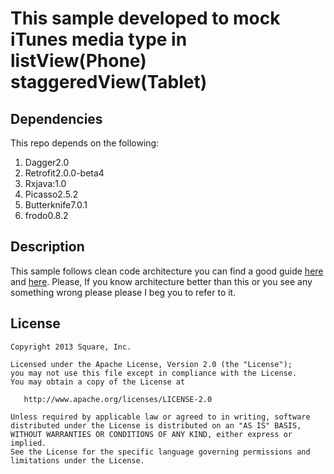 # This sample developed to mock iTunes media type in listView(Phone) staggeredView(Tablet)

## Dependencies

This repo depends on the following:


 1. Dagger2.0
 2. Retrofit2.0.0-beta4
 3. Rxjava:1.0
 4. Picasso2.5.2
 5. Butterknife7.0.1
 6. frodo0.8.2

## Description
This sample follows clean code architecture you can find a good guide [here](https://medium.com/@dmilicic/a-detailed-guide-on-developing-android-apps-using-the-clean-architecture-pattern-d38d71e94029#.lrh6vgpxk) and [here](http://fernandocejas.com/2014/09/03/architecting-android-the-clean-way/). Please, If you know architecture better than this or you see any something wrong please please I beg you to refer to it.

## License

```
Copyright 2013 Square, Inc.

Licensed under the Apache License, Version 2.0 (the "License");
you may not use this file except in compliance with the License.
You may obtain a copy of the License at

   http://www.apache.org/licenses/LICENSE-2.0

Unless required by applicable law or agreed to in writing, software
distributed under the License is distributed on an "AS IS" BASIS,
WITHOUT WARRANTIES OR CONDITIONS OF ANY KIND, either express or implied.
See the License for the specific language governing permissions and
limitations under the License.
```


